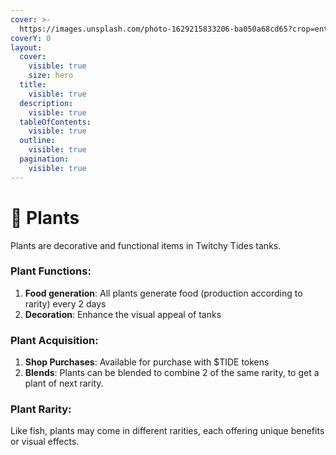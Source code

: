 ```yaml
---
cover: >-
  https://images.unsplash.com/photo-1629215833206-ba050a68cd65?crop=entropy&cs=srgb&fm=jpg&ixid=M3wxOTcwMjR8MHwxfHNlYXJjaHw4fHxzZWF3ZWVkfGVufDB8fHx8MTcxOTE3MzIyOXww&ixlib=rb-4.0.3&q=85
coverY: 0
layout:
  cover:
    visible: true
    size: hero
  title:
    visible: true
  description:
    visible: true
  tableOfContents:
    visible: true
  outline:
    visible: true
  pagination:
    visible: true
---
```


# 🌱 Plants

Plants are decorative and functional items in Twitchy Tides tanks.

### Plant Functions:

1. **Food generation**: All plants generate food (production according to rarity) every 2 days
2. **Decoration**: Enhance the visual appeal of tanks

### Plant Acquisition:

1. **Shop Purchases**: Available for purchase with $TIDE tokens
2. **Blends**: Plants can be blended to combine 2 of the same rarity, to get a plant of next rarity.

### Plant Rarity:

Like fish, plants may come in different rarities, each offering unique benefits or visual effects.

